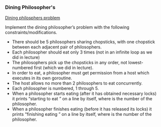 ### Dining Philosopher's

[Dining philosphers problem](https://en.wikipedia.org/wiki/Dining_philosophers_problem)


Implement the dining philosopher’s problem with the following constraints/modifications.

* There should be 5 philosophers sharing chopsticks, with one chopstick between each adjacent pair of philosophers.
* Each philosopher should eat only 3 times (not in an infinite loop as we did in lecture)
* The philosophers pick up the chopsticks in any order, not lowest-numbered first (which we did in lecture).
* In order to eat, a philosopher must get permission from a host which executes in its own goroutine.
* The host allows no more than 2 philosophers to eat concurrently.
* Each philosopher is numbered, 1 through 5.
* When a philosopher starts eating (after it has obtained necessary locks) it prints “starting to eat <number>” on a line by itself, where <number> is the number of the philosopher.
* When a philosopher finishes eating (before it has released its locks) it prints “finishing eating <number>” on a line by itself, where <number> is the number of the philosopher.
